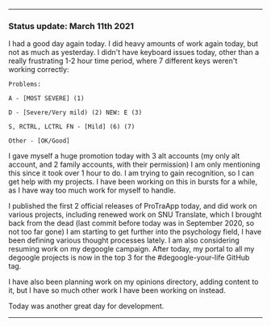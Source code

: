 ***

### Status update: March 11th 2021

I had a good day again today. I did heavy amounts of work again today, but not as much as yesterday. I didn't have keyboard issues today, other than a really frustrating 1-2 hour time period, where 7 different keys weren't working correctly:

```
Problems:

A - [MOST SEVERE] (1)

D - [Severe/Very mild) (2) NEW: E (3)

S, RCTRL, LCTRL FN - [Mild] (6) (7)

Other - [OK/Good]
```

I gave myself a huge promotion today with 3 alt accounts (my only alt account, and 2 family accounts, with their permission) I am only mentioning this since it took over 1 hour to do. I am trying to gain recognition, so I can get help with my projects. I have been working on this in bursts for a while, as I have way too much work for myself to handle.

I published the first 2 official releases of ProTraApp today, and did work on various projects, including renewed work on SNU Translate, which I brought back from the dead (last commit before today was in September 2020, so not too far gone) I am starting to get further into the psychology field, I have been defining various thought processes lately. I am also considering resuming work on my degoogle campaign. After today, my portal to all my degoogle projects is now in the top 3 for the #degoogle-your-life GitHub tag.

I have also been planning work on my opinions directory, adding content to it, but I have so much other work I have been working on instead.

Today was another great day for development.

***
